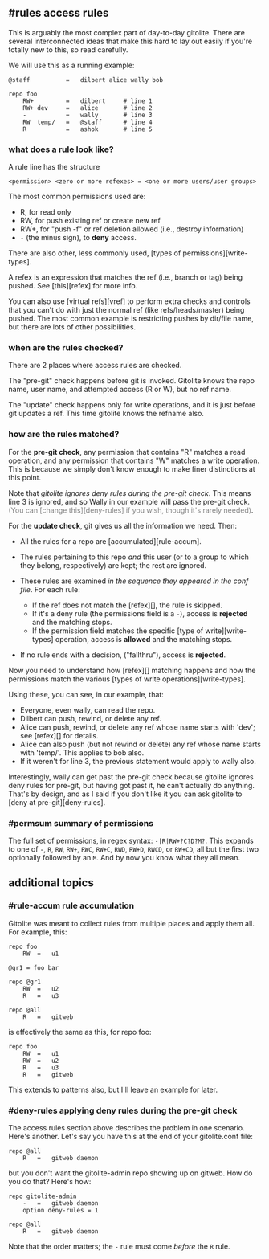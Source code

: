## #rules access rules

This is arguably the most complex part of day-to-day gitolite.  There are
several interconnected ideas that make this hard to lay out easily if you're
totally new to this, so read carefully.

We will use this as a running example:

    @staff          =   dilbert alice wally bob

    repo foo
        RW+         =   dilbert     # line 1
        RW+ dev     =   alice       # line 2
        -           =   wally       # line 3
        RW  temp/   =   @staff      # line 4
        R           =   ashok       # line 5

### what does a rule look like?

A rule line has the structure

    <permission> <zero or more refexes> = <one or more users/user groups>

The most common permissions used are:

  * R, for read only
  * RW, for push existing ref or create new ref
  * RW+, for  "push -f" or ref deletion allowed (i.e., destroy
    information)
  * `-` (the minus sign), to **deny** access.

There are also other, less commonly used, [types of permissions][write-types].

A refex is an expression that matches the ref (i.e., branch or tag) being
pushed.  See [this][refex] for more info.

You can also use [virtual refs][vref] to perform extra checks and controls
that you can't do with just the normal ref (like refs/heads/master) being
pushed.  The most common example is restricting pushes by dir/file name, but
there are lots of other possibilities.

### when are the rules checked?

There are 2 places where access rules are checked.

The "pre-git" check happens before git is invoked.  Gitolite knows the repo
name, user name, and attempted access (R or W), but no ref name.

The "update" check happens only for write operations, and it is just before
git updates a ref.  This time gitolite knows the refname also.

### how are the rules matched?

For the **pre-git check**, any permission that contains "R" matches a read
operation, and any permission that contains "W" matches a write operation.
This is because we simply don't know enough to make finer distinctions at this
point.

Note that *gitolite ignores deny rules during the pre-git check*.  This means
line 3 is ignored, and so Wally in our example will pass the pre-git check.
<font color="gray">(You can [change this][deny-rules] if you wish, though it's
rarely needed)</font>.

For the **update check**, git gives us all the information we need.  Then:

  * All the rules for a repo are [accumulated][rule-accum].

  * The rules pertaining to this repo *and* this user (or to a group to which
    they belong, respectively) are kept; the rest are ignored.

  * These rules are examined *in the sequence they appeared in the conf file*.
    For each rule:

      * If the ref does not match the [refex][], the rule is skipped.
      * If it's a deny rule (the permissions field is a `-`), access is
        **rejected** and the matching stops.
      * If the permission field matches the specific [type of
        write][write-types] operation, access is **allowed** and the matching
        stops.

  * If no rule ends with a decision, ("fallthru"), access is **rejected**.

Now you need to understand how [refex][] matching happens and how the
permissions match the various [types of write operations][write-types].

Using these, you can see, in our example, that:

  * Everyone, even wally, can read the repo.
  * Dilbert can push, rewind, or delete any ref.
  * Alice can push, rewind, or delete any ref whose name starts with 'dev';
    see [refex][] for details.
  * Alice can also push (but not rewind or delete) any ref whose name starts
    with 'temp/'.  This applies to bob also.
  * If it weren't for line 3, the previous statement would apply to wally
    also.

Interestingly, wally can get past the pre-git check because gitolite ignores
deny rules for pre-git, but having got past it, he can't actually do anything.
That's by design, and as I said if you don't like it you can ask gitolite to
[deny at pre-git][deny-rules].

### #permsum summary of permissions

The full set of permissions, in regex syntax: `-|R|RW+?C?D?M?`.  This expands
to one of `-`, `R`, `RW`, `RW+`, `RWC`, `RW+C`, `RWD`, `RW+D`, `RWCD`, or
`RW+CD`, all but the first two optionally followed by an `M`.  And by now you
know what they all mean.

## additional topics

### #rule-accum rule accumulation

Gitolite was meant to collect rules from multiple places and apply them all.
For example, this:

    repo foo
        RW  =   u1

    @gr1 = foo bar

    repo @gr1
        RW  =   u2
        R   =   u3

    repo @all
        R   =   gitweb

is effectively the same as this, for repo foo:

    repo foo
        RW  =   u1
        RW  =   u2
        R   =   u3
        R   =   gitweb

This extends to patterns also, but I'll leave an example for later.

### #deny-rules applying deny rules during the pre-git check

The access rules section above describes the problem in one scenario.  Here's
another.  Let's say you have this at the end of your gitolite.conf file:

    repo @all
        R   =   gitweb daemon

but you don't want the gitolite-admin repo showing up on gitweb.  How do you
do that?  Here's how:

    repo gitolite-admin
        -   =   gitweb daemon
        option deny-rules = 1

    repo @all
        R   =   gitweb daemon

Note that the order matters; the `-` rule must come *before* the `R` rule.
